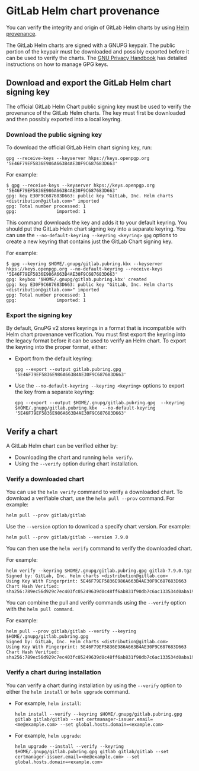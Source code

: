 # GitLab Helm chart provenance

You can verify the integrity and origin of GitLab Helm charts by using
[Helm provenance](https://helm.sh/docs/topics/provenance/).

The GitLab Helm charts are signed with a GNUPG keypair. The public portion of
the keypair must be downloaded and possibly exported before it can be used to
verify the charts. The
[GNU Privacy Handbook](https://www.gnupg.org/gph/en/manual/x56.html) has
detailed instructions on how to manage GPG keys.

## Download and export the GitLab Helm chart signing key

The official GitLab Helm Chart public signing key must be used to verify the
provenance of the GitLab Helm charts. The key must first be downloaded and then
possibly exported into a local keyring.

### Download the public signing key

To download the official GitLab Helm chart signing key, run:

```shell
gpg --receive-keys --keyserver hkps://keys.openpgp.org '5E46F79EF5836E986A663B4AE30F9C687683D663'
```

For example:

```shell
$ gpg --receive-keys --keyserver hkps://keys.openpgp.org '5E46F79EF5836E986A663B4AE30F9C687683D663'
gpg: key E30F9C687683D663: public key "GitLab, Inc. Helm charts <distribution@gitlab.com>" imported
gpg: Total number processed: 1
gpg:               imported: 1
```

This command downloads the key and adds it to your default keyring. You should
put the GitLab Helm chart signing key into a separate keyring. You can use the
`--no-default-keyring --keyring <keyring>` `gpg` options to create a new keyring
that contains just the GitLab Chart signing key.

For example:

```shell
$ gpg --keyring $HOME/.gnupg/gitlab.pubring.kbx --keyserver hkps://keys.openpgp.org --no-default-keyring --receive-keys '5E46F79EF5836E986A663B4AE30F9C687683D663'
gpg: keybox '$HOME/.gnupg/gitlab.pubring.kbx' created
gpg: key E30F9C687683D663: public key "GitLab, Inc. Helm charts <distribution@gitlab.com>" imported
gpg: Total number processed: 1
gpg:               imported: 1
```

### Export the signing key

By default, GnuPG v2 stores keyrings in a format that is incompatible with Helm
chart provenance verification. You must first export the keyring into the legacy
format before it can be used to verify an Helm chart. To export the keyring into
the proper format, either:

- Export from the default keyring:

  ```shell
  gpg --export --output gitlab.pubring.gpg '5E46F79EF5836E986A663B4AE30F9C687683D663'
  ```

- Use the `--no-default-keyring --keyring <keyring>` options to export the key
  from a separate keyring:

  ```shell
  gpg --export --output $HOME/.gnupg/gitlab.pubring.gpg  --keyring $HOME/.gnupg/gitlab.pubring.kbx  --no-default-keyring '5E46F79EF5836E986A663B4AE30F9C687683D663'
  ```

## Verify a chart

A GitLab Helm chart can be verified either by:

- Downloading the chart and running `helm verify`.
- Using the `--verify` option during chart installation.

### Verify a downloaded chart

You can use the `helm verify` command to verify a downloaded chart. To download a
verifiable chart, use the `helm pull --prov` command. For example:

```shell
helm pull --prov gitlab/gitlab
```

Use the `--version` option to download a specify chart version. For example:

```shell
helm pull --prov gitlab/gitlab --version 7.9.0
```

You can then use the `helm verify` command to verify the downloaded chart.

For example:

```shell
helm verify --keyring $HOME/.gnupg/gitlab.pubring.gpg gitlab-7.9.0.tgz
Signed by: GitLab, Inc. Helm charts <distribution@gitlab.com>
Using Key With Fingerprint: 5E46F79EF5836E986A663B4AE30F9C687683D663
Chart Hash Verified: sha256:789ec56d929c7ec403fc05249639d0c48ff6ab831f90db7c6ac133534d0aba19
```

You can combine the pull and verify commands using the `--verify` option with the `helm pull command`.

For example:

```shell
helm pull --prov gitlab/gitlab --verify --keyring $HOME/.gnupg/gitlab.pubring.gpg
Signed by: GitLab, Inc. Helm charts <distribution@gitlab.com>
Using Key With Fingerprint: 5E46F79EF5836E986A663B4AE30F9C687683D663
Chart Hash Verified: sha256:789ec56d929c7ec403fc05249639d0c48ff6ab831f90db7c6ac133534d0aba19
```

### Verify a chart during installation

You can verify a chart during installation by using the `--verify` option to
either the `helm install` or `helm upgrade` command.

- For example, `helm install`:

  ```shell
  helm install --verify --keyring $HOME/.gnupg/gitlab.pubring.gpg gitlab gitlab/gitlab --set certmanager-issuer.email=<me@example.com> --set global.hosts.domain=<example.com>
  ```

- For example, `helm upgrade`:

  ```shell
  helm upgrade --install --verify --keyring $HOME/.gnupg/gitlab.pubring.gpg gitlab gitlab/gitlab --set certmanager-issuer.email=<me@example.com> --set global.hosts.domain=<example.com>
  ```
